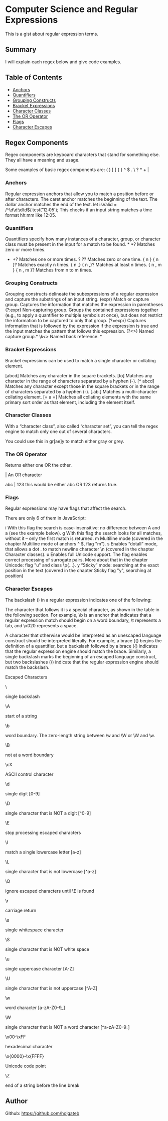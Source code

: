 # Computer Science and Regular Expressions

This is a gist about regular expression terms.

## Summary

I will explain each regex below and give code examples.

## Table of Contents

- [Anchors](#anchors)
- [Quantifiers](#quantifiers)
- [Grouping Constructs](#grouping-constructs)
- [Bracket Expressions](#bracket-expressions)
- [Character Classes](#character-classes)
- [The OR Operator](#the-or-operator)
- [Flags](#flags)
- [Character Escapes](#character-escapes)

## Regex Components
Regex components are keyboard characters that stand for something else. They all have a meaning and usage. 

Some examples of basic regex components are:  (   )   [   ]  {   }   ^   $   .   \   ?   *   +   |
### Anchors
Regular expression anchors that allow you to match a position before or after characters. The caret anchor matches the beginning of the text. The dollar anchor matches the end of the text. let isValid = /^\d\d:\d\d$/.test('12:05'); This checks if an input string matches a time format hh:mm like 12:05.
### Quantifiers
Quantifiers specify how many instances of a character, group, or character class must be present in the input for a match to be found. *	*?	Matches zero or more times. 

+	+?	Matches one or more times. 
?	??	Matches zero or one time.
{ n }	{ n }?	Matches exactly n times.
{ n ,}	{ n ,}?	Matches at least n times.
{ n , m }	{ n , m }?	Matches from n to m times.
### Grouping Constructs
Grouping constructs delineate the subexpressions of a regular expression and capture the substrings of an input string. 
(expr)	Match or capture group. Captures the information that matches the expression in parentheses
(?:expr)	Non-capturing group. Groups the contained expressions together (e.g., to apply a quantifier to multiple symbols at once), but does not restrict the information to be captured to only that group.
(?=expr)	Captures information that is followed by the expression if the expression is true and the input matches the pattern that follows this expression.
(?<>)	Named capture group.*
\k<>	Named back reference. *
### Bracket Expressions
Bracket expressions can be used to match a single character or collating element.

[abcd]	Matches any character in the square brackets.
[to]	Matches any character in the range of characters separated by a hyphen (-).
[^ abcd] Matches any character except those in the square brackets or in the range of characters separated by a hyphen (-).
[.ab.]	Matches a multi-character collating element.
[= a =]	Matches all collating elements with the same primary sort order as that element, including the element itself.
### Character Classes
With a “character class”, also called “character set”, you can tell the regex engine to match only one out of several characters.

You could use this in gr[ae]y to match either gray or grey.
### The OR Operator
Returns either one OR the other. 

|	An OR character

abc | 123 this would be either abc OR 123 returns true.
### Flags
Regular expressions may have flags that affect the search.

There are only 6 of them in JavaScript:

i
With this flag the search is case-insensitive: no difference between A and a (see the example below).
g
With this flag the search looks for all matches, without it – only the first match is returned.
m
Multiline mode (covered in the chapter Multiline mode of anchors ^ $, flag "m").
s
Enables “dotall” mode, that allows a dot . to match newline character \n (covered in the chapter Character classes).
u
Enables full Unicode support. The flag enables correct processing of surrogate pairs. More about that in the chapter Unicode: flag "u" and class \p{...}.
y
“Sticky” mode: searching at the exact position in the text (covered in the chapter Sticky flag "y", searching at position)
### Character Escapes
The backslash (\) in a regular expression indicates one of the following:

The character that follows it is a special character, as shown in the table in the following section. For example, \b is an anchor that indicates that a regular expression match should begin on a word boundary, \t represents a tab, and \x020 represents a space.

A character that otherwise would be interpreted as an unescaped language construct should be interpreted literally. For example, a brace ({) begins the definition of a quantifier, but a backslash followed by a brace (\{) indicates that the regular expression engine should match the brace. Similarly, a single backslash marks the beginning of an escaped language construct, but two backslashes (\\) indicate that the regular expression engine should match the backslash.


Escaped Characters

\\

single backslash

\A

start of a string

\b

word boundary. The zero-length string between \w and \W or \W and \w.

\B

not at a word boundary

\cX

ASCII control character

\d

single digit [0-9]

\D

single character that is NOT a digit [^0-9]

\E

stop processing escaped characters

\l

match a single lowercase letter [a-z]

\L

single character that is not lowercase [^a-z]

\Q

ignore escaped characters until \E is found

\r

carriage return

\s

single whitespace character

\S

single character that is NOT white space

\u

single uppercase character [A-Z]

\U

single character that is not uppercase [^A-Z]

\w

word character [a-zA-Z0-9_]

\W

single character that is NOT a word character [^a-zA-Z0-9_]

\x00-\xFF

hexadecimal character

\x{0000}-\x{FFFF}

Unicode code point

\Z

end of a string before the line break
## Author

Github: https://github.com/holgateb
